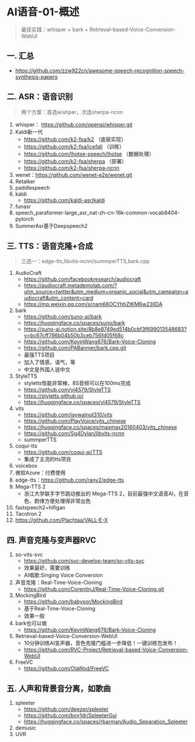 # AI语音-01-概述
>最佳实践：whisper + bark + Retrieval-based-Voice-Conversion-WebUI 

## 一. 汇总
- https://github.com/zzw922cn/awesome-speech-recognition-speech-synthesis-papers

## 二. ASR：语音识别
>两个方案：首选wishper，次选sherpa-ncnn
1. whisper： https://github.com/openai/whisper.git
1. Kaldi新一代
   - https://github.com/k2-fsa/k2 （底层实现）
   - https://github.com/k2-fsa/icefall （训练）
   - https://github.com/lhotse-speech/lhotse （数据处理）
   - https://github.com/k2-fsa/sherpa （部署）
   - https://github.com/k2-fsa/sherpa-ncnn
1. wenet：https://github.com/wenet-e2e/wenet.git
1. Retalker
2. paddlespeech
3. kaldi
   - https://github.com/kaldi-asr/kaldi
4. funasr 
6. speech_paraformer-large_asr_nat-zh-cn-16k-common-vocab8404-pytorch
7. SummerAsr基于Deepspeech2

## 三. TTS：语音克隆+合成
> 三选一：edge-tts,libvits-ncnn/summperTTS,bark.cpp
1. AudioCraft
   - https://github.com/facebookresearch/audiocraft
   - https://audiocraft.metademolab.com/?utm_source=twitter&utm_medium=organic_social&utm_campaign=audiocraft&utm_content=card
   - https://mp.weixin.qq.com/s/nam66OCYhhZtKM6w23IlDA
2. bark
   - https://github.com/suno-ai/bark
   - https://huggingface.co/spaces/suno/bark
   - https://suno-ai.notion.site/8b8e8749ed514b0cbf3f699013548683?v=bc67cff786b04b50b3ceb756fd05f68c
   - https://github.com/KevinWang676/Bark-Voice-Cloning
   - https://github.com/PABannier/bark.cpp.git
   - 最强TTS项目
   - 加入了情感，语气，等
   - 中文是外国人说中文
2. StyleTTS
    - styletts性能非常棒，8S音频可以在100ms完成
    - https://github.com/yl4579/StyleTTS
    - https://styletts.github.io/
    - https://huggingface.co/spaces/yl4579/StyleTTS
1. vits
   - https://github.com/jaywalnut310/vits
   - https://github.com/PlayVoice/vits_chinese
   - https://huggingface.co/spaces/maxmax20160403/vits_chinese
   - https://github.com/Sg4Dylan/libvits-ncnn
   - summperTTS
1. coqui-tts
   - https://github.com/coqui-ai/TTS
   - 集成了主流的tts项目
1. voicebox
2. 微软Azure：付费使用
1. edge-tts：https://github.com/rany2/edge-tts
3. Mega-TTS 2
   - 浙江大学联手字节跳动推出的 Mega-TTS 2，目前最强中文语音AI，在音色、韵律方便处理得非常出色
1. fastspeech2+hifigan 
2. Tacotron 2
3. https://github.com/Plachtaa/VALL-E-X

## 四. 声音克隆与变声器RVC
1. so-vits-svc 
   - https://github.com/svc-develop-team/so-vits-svc 
   - 效果最好，需要训练
   - AI唱歌:Singing Voice Conversion
1. 声音克隆：Real-Time-Voice-Cloning
   - https://github.com/CorentinJ/Real-Time-Voice-Cloning.git
1. MockingBird
   - https://github.com/babysor/MockingBird
   - 基于Real-Time-Voice-Cloning
   - 效果一般
1. bark也可以做
   - https://github.com/KevinWang676/Bark-Voice-Cloning
1. Retrieval-based-Voice-Conversion-WebUI
   - 10分钟训练AI变声器，音色克隆门槛进一步降低！一键训练包发布！
   - https://github.com/RVC-Project/Retrieval-based-Voice-Conversion-WebUI
1. FreeVC
   - https://github.com/OlaWod/FreeVC

## 五. 人声和背景音分离，如歌曲
1. spleeter
    - https://github.com/deezer/spleeter
    - https://github.com/boy1dr/SpleeterGui
    - https://huggingface.co/spaces/rbarman/Audio_Separation_Spleeter
1. demusic
2. UVR


